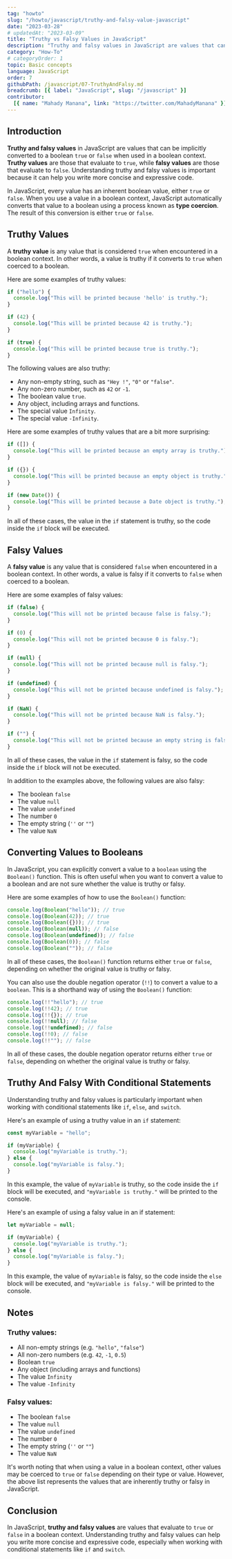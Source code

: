 ```yaml
---
tag: "howto"
slug: "/howto/javascript/truthy-and-falsy-value-javascript"
date: "2023-03-28"
# updatedAt: "2023-03-09"
title: "Truthy vs Falsy Values in JavaScript"
description: "Truthy and falsy values in JavaScript are values that can be implicitly converted to a boolean true or false when used in a boolean context. Truthy values are those that evaluate to true, while falsy values are those that evaluate to false."
category: "How-To"
# categoryOrder: 1
topic: Basic concepts
language: JavaScript
order: 7
githubPath: /javascript/07-TruthyAndFalsy.md
breadcrumb: [{ label: "JavaScript", slug: "/javascript" }]
contributor:
  [{ name: "Mahady Manana", link: "https://twitter.com/MahadyManana" }]
---
```


## Introduction

**Truthy and falsy values** in JavaScript are values that can be implicitly converted to a boolean `true` or `false` when used in a boolean context. **Truthy values** are those that evaluate to `true`, while **falsy values** are those that evaluate to `false`. Understanding truthy and falsy values is important because it can help you write more concise and expressive code.

In JavaScript, every value has an inherent boolean value, either `true` or `false`. When you use a value in a boolean context, JavaScript automatically converts that value to a boolean using a process known as **type coercion**. The result of this conversion is either `true` or `false`.


## Truthy Values


A **truthy value** is any value that is considered `true` when encountered in a boolean context. In other words, a value is truthy if it converts to `true` when coerced to a boolean.

Here are some examples of truthy values:

```js
if ("hello") {
  console.log("This will be printed because 'hello' is truthy.");
}

if (42) {
  console.log("This will be printed because 42 is truthy.");
}

if (true) {
  console.log("This will be printed because true is truthy.");
}
```

The following values are also truthy:

- Any non-empty string, such as `"Hey !"`, `"0"` or `"false"`.
- Any non-zero number, such as `42` or `-1`.
- The boolean value `true`.
- Any object, including arrays and functions.
- The special value `Infinity`.
- The special value `-Infinity`.


Here are some examples of truthy values that are a bit more surprising:



```js
if ([]) {
  console.log("This will be printed because an empty array is truthy.");
}

if ({}) {
  console.log("This will be printed because an empty object is truthy.");
}

if (new Date()) {
  console.log("This will be printed because a Date object is truthy.");
}
```

In all of these cases, the value in the `if` statement is truthy, so the code inside the `if` block will be executed.


## Falsy Values

A **falsy value** is any value that is considered `false` when encountered in a boolean context. In other words, a value is falsy if it converts to `false` when coerced to a boolean.

Here are some examples of falsy values:

```js
if (false) {
  console.log("This will not be printed because false is falsy.");
}

if (0) {
  console.log("This will not be printed because 0 is falsy.");
}

if (null) {
  console.log("This will not be printed because null is falsy.");
}

if (undefined) {
  console.log("This will not be printed because undefined is falsy.");
}

if (NaN) {
  console.log("This will not be printed because NaN is falsy.");
}

if ("") {
  console.log("This will not be printed because an empty string is falsy.");
}
```
In all of these cases, the value in the `if` statement is falsy, so the code inside the `if` block will not be executed.

In addition to the examples above, the following values are also falsy:

- The boolean `false`
- The value `null`
- The value `undefined`
- The number `0`
- The empty string (`''` or `""`)
- The value `NaN`

## Converting Values to Booleans

In JavaScript, you can explicitly convert a value to a `boolean` using the `Boolean()` function. This is often useful when you want to convert a value to a boolean and are not sure whether the value is truthy or falsy.

Here are some examples of how to use the `Boolean()` function:

```js
console.log(Boolean("hello")); // true
console.log(Boolean(42)); // true
console.log(Boolean({})); // true
console.log(Boolean(null)); // false
console.log(Boolean(undefined)); // false
console.log(Boolean(0)); // false
console.log(Boolean("")); // false
```

In all of these cases, the `Boolean()` function returns either `true` or `false`, depending on whether the original value is truthy or falsy.

You can also use the double negation operator (`!!`) to convert a value to a `boolean`. This is a shorthand way of using the `Boolean()` function:

```js
console.log(!!"hello"); // true
console.log(!!42); // true
console.log(!!{}); // true
console.log(!!null); // false
console.log(!!undefined); // false
console.log(!!0); // false
console.log(!!""); // false
```

In all of these cases, the double negation operator returns either `true` or `false`, depending on whether the original value is truthy or falsy.


## Truthy And Falsy With Conditional Statements

Understanding truthy and falsy values is particularly important when working with conditional statements like `if`, `else`, and `switch`.

Here's an example of using a truthy value in an `if` statement:

```js
const myVariable = "hello";

if (myVariable) {
  console.log("myVariable is truthy.");
} else {
  console.log("myVariable is falsy.");
}
```
In this example, the value of `myVariable` is truthy, so the code inside the `if` block will be executed, and `"myVariable is truthy."` will be printed to the console.

Here's an example of using a falsy value in an if statement:

```js
let myVariable = null;

if (myVariable) {
  console.log("myVariable is truthy.");
} else {
  console.log("myVariable is falsy.");
}
```

In this example, the value of `myVariable` is falsy, so the code inside the `else` block will be executed, and `"myVariable is falsy."` will be printed to the console.

## Notes

### Truthy values:

- All non-empty strings (e.g. `"hello"`, `"false"`)
- All non-zero numbers (e.g. `42`, `-1`, `0.5`)
- Boolean `true`
- Any object (including arrays and functions)
- The value `Infinity`
- The value `-Infinity`


### Falsy values:

- The boolean `false`
- The value `null`
- The value `undefined`
- The number `0`
- The empty string (`''` or `""`)
- The value `NaN`


It's worth noting that when using a value in a boolean context, other values may be coerced to `true` or `false` depending on their type or value. However, the above list represents the values that are inherently truthy or falsy in JavaScript.

## Conclusion

In JavaScript, **truthy and falsy values** are values that evaluate to `true` or `false` in a boolean context. Understanding truthy and falsy values can help you write more concise and expressive code, especially when working with conditional statements like `if` and `switch`.